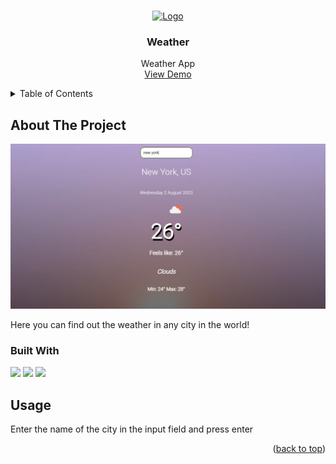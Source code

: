 <!-- Improved compatibility of back to top link: See: https://github.com/asya-aisa/weather-app/pull/73 -->
<a name="readme-top"></a>

<!-- PROJECT LOGO -->
<br />
<div align="center">
  <a href="https://graceful-hill-bunny.glitch.me/">
    <img src="https://img.icons8.com/?size=512&id=1i2QMtAsZNbx&format=png" alt="Logo" width="80" height="80">
  </a>

  <h3 align="center">Weather</h3>

  <p align="center">
    Weather App
    <br />
    <a href="https://graceful-hill-bunny.glitch.me/">View Demo</a>
  </p>
</div>



<!-- TABLE OF CONTENTS -->
<details>
  <summary>Table of Contents</summary>
  <ol>
    <li>
      <a href="#about-the-project">About The Project</a>
      <ul>
        <li><a href="#built-with">Built With</a></li>
      </ul>
    </li>
    <li><a href="#usage">Usage</a></li>
  </ol>
</details>



<!-- ABOUT THE PROJECT -->
## About The Project

![Screen](https://github.com/asya-aisa/weather-app/blob/main/photo_2023-08-02_23-42-41.jpg)

Here you can find out the weather in any city in the world!

### Built With

<img src="https://img.shields.io/badge/javascript-black?style=for-the-badge&logo=javascript&logoColor=white"/>
<img src="https://img.shields.io/badge/html5-orange?style=for-the-badge&logo=html5&logoColor=white"/>
<img src="https://img.shields.io/badge/css3-black?style=for-the-badge&logo=css3&logoColor=white"/>

<!-- USAGE EXAMPLES -->
## Usage

Enter the name of the city in the input field and press enter

<p align="right">(<a href="#readme-top">back to top</a>)</p>
